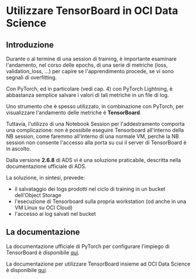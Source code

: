 # Utilizzare TensorBoard in OCI Data Science

## Introduzione

Durante o al termine di una session di training, è importante esaminare l'andamento, nel corso delle epochs, di
una serie di metriche (loss, validation_loss, ...) per capire se l'apprendimento procede, se vi sono segnali di overfitting.

Con PyTorch, ed in particolare (vedi cap. 4) con PyTorch Lightning, è abbastanza semplice salvare i valori di tali metriche in un file di log.

Uno strumento che è spesso utilizzato, in combinazione con PyTorch, per visualizzare l'andamento delle metriche è **TensorBoard**.

Tuttavia, l'utilizzo di una Notebook Session per l'addestramento comporta una complicazione: non è possibile eseguire Tensorboard all'interno della NB session, come faremmo all'interno di una normale VM, perchè la NB session non consente l'accesso alla porta su cui il server di TensorBoard è in ascolto.

Dalla versione **2.6.8** di ADS vi è una soluzione praticabile, descritta nella documentazione ufficiale di ADS.

La soluzione, in sintesi, prevede:
* il salvataggio dei logs prodotti nel ciclo di training in un bucket dell'Object Storage
* l'esecuzione di Tensorboard sulla propria workstation (od anche in una VM Linux su OCI Cloud)
* l'accesso ai log salvati nel bucket


## La documentazione

La documentazione ufficiale di PyTorch per configurare l'impiego di TensorBoard è disponibile [qui](https://pytorch.org/tutorials/recipes/recipes/tensorboard_with_pytorch.html).

La documentazione per utilizzare TensorBoard insieme ad OCI Data Science è disponibile [qui](https://docs.oracle.com/en-us/iaas/tools/ads-sdk/latest/user_guide/model_training/tensorboard/tensorboard.html).

